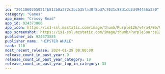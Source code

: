```yaml
---
id: "2011860265021fb813b0a372c3bc535fad8f8bd7c7031c88d1cb3d494456a350"
category: "Games"
app_name: "Crossy Road"
app_id: 924373886
app_icon: https://is1-ssl.mzstatic.com/image/thumb/Purple126/v4/a4/86/93/a4869349-2e33-bcf6-471c-0e55f725a937/AppIcon-1x_U007emarketing-0-7-0-85-220.png/1024x1024bb.png
app_screenshot: https://is1-ssl.mzstatic.com/image/thumb/PurpleSource126/v4/85/d0/fe/85d0fe74-79c9-a904-b60c-8d7da6612bd9/1b6cf949-30f0-45a1-a93f-8a38d2421046_en_iOS_iPhone5.5_1242x2208_AdBusters2.jpg/1242x2208bb.png
publisher_id: 924373885
publisher_name: "HIPSTER WHALE"
rank: 110
most_recent_release: 2024-01-29 00:00:00
release_count_in_past_year: 9
release_count_in_past_year_category: 19
release_count_in_past_year_top_in_category: 33
---
```

